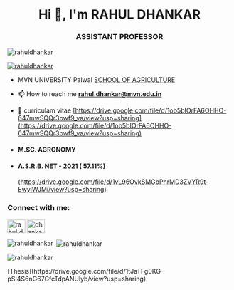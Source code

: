 <h1 align="center">Hi 👋, I'm RAHUL DHANKAR</h1>
<h3 align="center">ASSISTANT PROFESSOR</h3>

<p align="left"> <img src="https://komarev.com/ghpvc/?username=rahuldhankar&label=Profile%20views&color=0e75b6&style=flat" alt="rahuldhankar" /> </p>

<p align="left"> <a href="https://github.com/ryo-ma/github-profile-trophy"><img src="https://github-profile-trophy.vercel.app/?username=rahuldhankar" alt="rahuldhankar" /></a> </p>

- MVN UNIVERSITY  Palwal  [SCHOOL OF AGRICULTURE](https://www.mvn.edu.in/school-of-agriculture/)

- 📫 How to reach me **rahul.dhankar@mvn.edu.in**

- 📄 curriculam vitae [https://drive.google.com/file/d/1ob5bIOrFA6OHHO-647mwSQQr3bwf9_va/view?usp=sharing](https://drive.google.com/file/d/1ob5bIOrFA6OHHO-647mwSQQr3bwf9_va/view?usp=sharing)
- #### M.SC. AGRONOMY
- #### A.S.R.B. NET - 2021 ( 57.11%) 
  (https://drive.google.com/file/d/1vL96OvkSMGbPhrMD3ZVYR9t-EwylWJMi/view?usp=sharing)
<h3 align="left">Connect with me:</h3>
<p align="left">
<a href="https://fb.com/rahul.dhankar61@gmail.com" target="blank"><img align="center" src="https://raw.githubusercontent.com/rahuldkjain/github-profile-readme-generator/master/src/images/icons/Social/facebook.svg" alt="rahul.dhankar61@gmail.com" height="30" width="40" /></a>
<a href="https://instagram.com/dhankar.96" target="blank"><img align="center" src="https://raw.githubusercontent.com/rahuldkjain/github-profile-readme-generator/master/src/images/icons/Social/instagram.svg" alt="dhankar.96" height="30" width="40" /></a>
</p>

<p><img align="left" src="https://github-readme-stats.vercel.app/api/top-langs?username=rahuldhankar&show_icons=true&locale=en&layout=compact" alt="rahuldhankar" /></p>

<p>&nbsp;<img align="center" src="https://github-readme-stats.vercel.app/api?username=rahuldhankar&show_icons=true&locale=en" alt="rahuldhankar" /></p>

<p><img align="center" src="https://github-readme-streak-stats.herokuapp.com/?user=rahuldhankar&" alt="rahuldhankar" /></p>
[Thesis](https://drive.google.com/file/d/1tJaTFg0KG-pSI4S6nG67GfcTdpANUlyb/view?usp=sharing)
